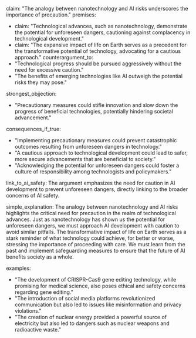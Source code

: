 claim: "The analogy between nanotechnology and AI risks underscores the importance of precaution."
premises:
  - claim: "Technological advances, such as nanotechnology, demonstrate the potential for unforeseen dangers, cautioning against complacency in technological development."
  - claim: "The expansive impact of life on Earth serves as a precedent for the transformative potential of technology, advocating for a cautious approach."
counterargument_to:
  - "Technological progress should be pursued aggressively without the need for excessive caution."
  - "The benefits of emerging technologies like AI outweigh the potential risks they may pose."

strongest_objjection:
  - "Precautionary measures could stifle innovation and slow down the progress of beneficial technologies, potentially hindering societal advancement."

consequences_if_true:
  - "Implementing precautionary measures could prevent catastrophic outcomes resulting from unforeseen dangers in technology."
  - "A cautious approach to technological development could lead to safer, more secure advancements that are beneficial to society."
  - "Acknowledging the potential for unforeseen dangers could foster a culture of responsibility among technologists and policymakers."

link_to_ai_safety: The argument emphasizes the need for caution in AI development to prevent unforeseen dangers, directly linking to the broader concerns of AI safety.

simple_explanation:
The analogy between nanotechnology and AI risks highlights the critical need for precaution in the realm of technological advances. Just as nanotechnology has shown us the potential for unforeseen dangers, we must approach AI development with caution to avoid similar pitfalls. The transformative impact of life on Earth serves as a stark reminder of what technology could achieve, for better or worse, stressing the importance of proceeding with care. We must learn from the past and implement safeguarding measures to ensure that the future of AI benefits society as a whole.

examples:
  - "The development of CRISPR-Cas9 gene editing technology, while promising for medical science, also poses ethical and safety concerns regarding gene editing."
  - "The introduction of social media platforms revolutionized communication but also led to issues like misinformation and privacy violations."
  - "The creation of nuclear energy provided a powerful source of electricity but also led to dangers such as nuclear weapons and radioactive waste."